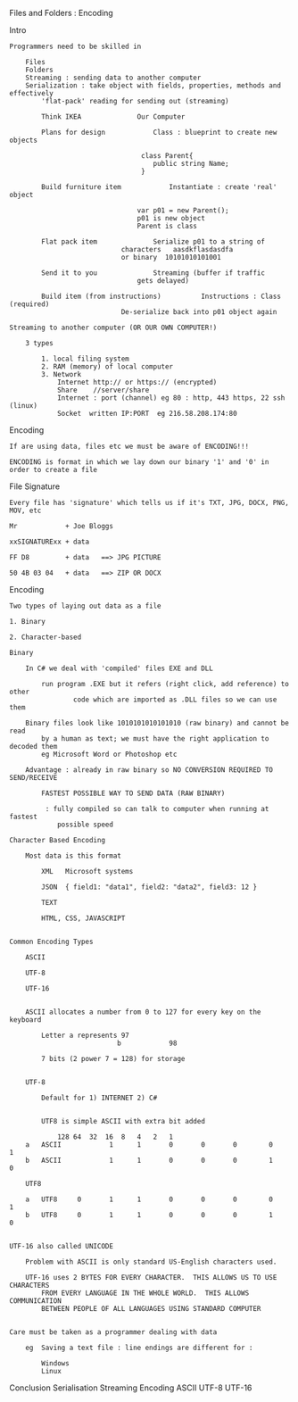 Files and Folders : Encoding

Intro

	Programmers need to be skilled in 

		Files
		Folders
		Streaming : sending data to another computer
		Serialization : take object with fields, properties, methods and effectively
			'flat-pack' reading for sending out (streaming)

			Think IKEA 				Our Computer

			Plans for design			Class : blueprint to create new objects
									
									 class Parent{
										public string Name;
									 }
													
			Build furniture item			Instantiate : create 'real' object	

									var p01 = new Parent();
									p01 is new object
									Parent is class

			Flat pack item 				Serialize p01 to a string of
								characters   aasdkflasdasdfa
								or binary  10101010101001

			Send it to you 				Streaming (buffer if traffic
									gets delayed)

			Build item (from instructions)       	Instructions : Class (required)
								De-serialize back into p01 object again

	Streaming to another computer (OR OUR OWN COMPUTER!)

		3 types

			1. local filing system
			2. RAM (memory) of local computer
			3. Network
				Internet http:// or https:// (encrypted)
				Share    //server/share
				Internet : port (channel) eg 80 : http, 443 https, 22 ssh (linux)
				Socket  written IP:PORT  eg 216.58.208.174:80

			
Encoding

	If are using data, files etc we must be aware of ENCODING!!!

	ENCODING is format in which we lay down our binary '1' and '0' in order to create a file

File Signature

	Every file has 'signature' which tells us if it's TXT, JPG, DOCX, PNG, MOV, etc

	Mr            + Joe Bloggs	

	xxSIGNATURExx + data

	FF D8         + data   ==> JPG PICTURE

	50 4B 03 04   + data   ==> ZIP OR DOCX


Encoding

	Two types of laying out data as a file

	1. Binary 

	2. Character-based 

	Binary 

		In C# we deal with 'compiled' files EXE and DLL

			run program .EXE but it refers (right click, add reference) to other 
					code which are imported as .DLL files so we can use them
		
		Binary files look like 1010101010101010 (raw binary) and cannot be read
			by a human as text; we must have the right application to decoded them
			eg Microsoft Word or Photoshop etc

		Advantage : already in raw binary so NO CONVERSION REQUIRED TO SEND/RECEIVE

			FASTEST POSSIBLE WAY TO SEND DATA (RAW BINARY)

			 : fully compiled so can talk to computer when running at fastest 
				possible speed 

	Character Based Encoding

		Most data is this format

			XML   Microsoft systems

			JSON  { field1: "data1", field2: "data2", field3: 12 }

			TEXT
			
			HTML, CSS, JAVASCRIPT

	
	Common Encoding Types

		ASCII

		UTF-8

		UTF-16

			
		ASCII allocates a number from 0 to 127 for every key on the keyboard

			Letter a represents 97
                               b            98

			7 bits (2 power 7 = 128) for storage

	
		UTF-8

			Default for 1) INTERNET 2) C#
	

			UTF8 is simple ASCII with extra bit added

				128	64	32	16	8	4	2	1
		a	ASCII            1      1       0       0       0        0      1       
		b	ASCII            1      1       0       0       0        1      0       

		UTF8 

		a	UTF8     0       1      1       0       0       0        0      1       
		b	UTF8     0       1      1       0       0       0        1      0       


	UTF-16 also called UNICODE
	
		Problem with ASCII is only standard US-English characters used.
	
		UTF-16 uses 2 BYTES FOR EVERY CHARACTER.  THIS ALLOWS US TO USE CHARACTERS
			FROM EVERY LANGUAGE IN THE WHOLE WORLD.  THIS ALLOWS COMMUNICATION 
			BETWEEN PEOPLE OF ALL LANGUAGES USING STANDARD COMPUTER


	Care must be taken as a programmer dealing with data

		eg  Saving a text file : line endings are different for : 

			Windows
			Linux

Conclusion
	Serialisation
	Streaming
	Encoding
	ASCII
	UTF-8
	UTF-16